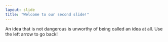 ```yaml
---
layout: slide
title: "Welcome to our second slide!"
---
```

An idea that is not dangerous is unworthy of being called an idea at all.
Use the left arrow to go back!
